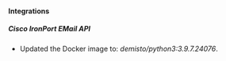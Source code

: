 #### Integrations
##### Cisco IronPort EMail API
- Updated the Docker image to: *demisto/python3:3.9.7.24076*.
